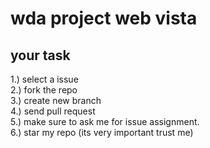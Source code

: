# wda project web vista
## your task
1.) select a issue <br>
2.) fork the repo <br>
3.) create new branch <br>
4.) send pull request  <br>
5.) make sure to ask me for issue assignment. <br>
6.) star my repo (its very important trust me)